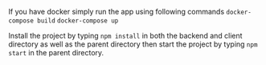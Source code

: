 If you have docker simply run the app using following commands
``docker-compose build``
``docker-compose up``


Install the project by typing ``npm install`` in both the backend and client directory as well as the parent directory then start the project by typing ``npm start`` in the parent directory.